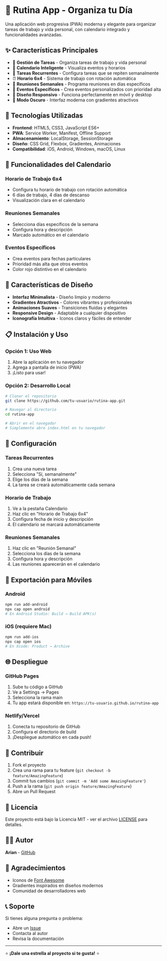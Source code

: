 # 📱 Rutina App - Organiza tu Día

Una aplicación web progresiva (PWA) moderna y elegante para organizar tareas de trabajo y vida personal, con calendario integrado y funcionalidades avanzadas.

## ✨ Características Principales

- 🎯 **Gestión de Tareas** - Organiza tareas de trabajo y vida personal
- 📅 **Calendario Inteligente** - Visualiza eventos y horarios
- 🔄 **Tareas Recurrentes** - Configura tareas que se repiten semanalmente
- ⏰ **Horario 6x4** - Sistema de trabajo con rotación automática
- 👥 **Reuniones Semanales** - Programa reuniones en días específicos
- 🎨 **Eventos Específicos** - Crea eventos personalizados con prioridad alta
- 📱 **Diseño Responsivo** - Funciona perfectamente en móvil y desktop
- 🌙 **Modo Oscuro** - Interfaz moderna con gradientes atractivos

## 🚀 Tecnologías Utilizadas

- **Frontend**: HTML5, CSS3, JavaScript ES6+
- **PWA**: Service Worker, Manifest, Offline Support
- **Almacenamiento**: LocalStorage, SessionStorage
- **Diseño**: CSS Grid, Flexbox, Gradientes, Animaciones
- **Compatibilidad**: iOS, Android, Windows, macOS, Linux

## 📱 Funcionalidades del Calendario

### Horario de Trabajo 6x4
- Configura tu horario de trabajo con rotación automática
- 6 días de trabajo, 4 días de descanso
- Visualización clara en el calendario

### Reuniones Semanales
- Selecciona días específicos de la semana
- Configura hora y descripción
- Marcado automático en el calendario

### Eventos Específicos
- Crea eventos para fechas particulares
- Prioridad más alta que otros eventos
- Color rojo distintivo en el calendario

## 🎨 Características de Diseño

- **Interfaz Minimalista** - Diseño limpio y moderno
- **Gradientes Atractivos** - Colores vibrantes y profesionales
- **Animaciones Suaves** - Transiciones fluidas y elegantes
- **Responsive Design** - Adaptable a cualquier dispositivo
- **Iconografía Intuitiva** - Iconos claros y fáciles de entender

## 📋 Instalación y Uso

### Opción 1: Uso Web
1. Abre la aplicación en tu navegador
2. Agrega a pantalla de inicio (PWA)
3. ¡Listo para usar!

### Opción 2: Desarrollo Local
```bash
# Clonar el repositorio
git clone https://github.com/tu-usuario/rutina-app.git

# Navegar al directorio
cd rutina-app

# Abrir en el navegador
# Simplemente abre index.html en tu navegador
```

## 🔧 Configuración

### Tareas Recurrentes
1. Crea una nueva tarea
2. Selecciona "Sí, semanalmente"
3. Elige los días de la semana
4. La tarea se creará automáticamente cada semana

### Horario de Trabajo
1. Ve a la pestaña Calendario
2. Haz clic en "Horario de Trabajo 6x4"
3. Configura fecha de inicio y descripción
4. El calendario se marcará automáticamente

### Reuniones Semanales
1. Haz clic en "Reunión Semanal"
2. Selecciona los días de la semana
3. Configura hora y descripción
4. Las reuniones aparecerán en el calendario

## 📱 Exportación para Móviles

### Android
```bash
npm run add-android
npx cap open android
# En Android Studio: Build → Build APK(s)
```

### iOS (requiere Mac)
```bash
npm run add-ios
npx cap open ios
# En Xcode: Product → Archive
```

## 🌐 Despliegue

### GitHub Pages
1. Sube tu código a GitHub
2. Ve a Settings → Pages
3. Selecciona la rama main
4. Tu app estará disponible en: `https://tu-usuario.github.io/rutina-app`

### Netlify/Vercel
1. Conecta tu repositorio de GitHub
2. Configura el directorio de build
3. ¡Despliegue automático en cada push!

## 🤝 Contribuir

1. Fork el proyecto
2. Crea una rama para tu feature (`git checkout -b feature/AmazingFeature`)
3. Commit tus cambios (`git commit -m 'Add some AmazingFeature'`)
4. Push a la rama (`git push origin feature/AmazingFeature`)
5. Abre un Pull Request

## 📄 Licencia

Este proyecto está bajo la Licencia MIT - ver el archivo [LICENSE](LICENSE) para detalles.

## 👨‍💻 Autor

**Arian** - [GitHub](https://github.com/tu-usuario)

## 🙏 Agradecimientos

- Iconos de [Font Awesome](https://fontawesome.com/)
- Gradientes inspirados en diseños modernos
- Comunidad de desarrolladores web

## 📞 Soporte

Si tienes alguna pregunta o problema:
- Abre un [Issue](https://github.com/tu-usuario/rutina-app/issues)
- Contacta al autor
- Revisa la documentación

---

⭐ **¡Dale una estrella al proyecto si te gusta!** ⭐
